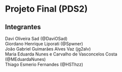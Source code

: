 # Projeto Final (PDS2)

## Integrantes
Davi Oliveira Sad (@DaviOSad)\
Giordano Henrique Liporati (@Spwner)\
João Gabriel Guimarães Alves Vaz (jg2alv)\
Maria Eduarda Nunes e Carvalho de Vasconcelos Costa (@MEduardaNunes)\
Thiago Esmerio Fernandes (@HSThzz)

